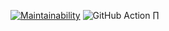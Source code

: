 [![Maintainability](https://api.codeclimate.com/v1/badges/a99a88d28ad37a79dbf6/maintainability)](https://codeclimate.com/github/codeclimate/codeclimate/maintainability) ![GitHub Action](https://github.com/Mikhail1992/frontend-project-lvl1/workflows/Node.js%20CI/badge.svg)
∏
